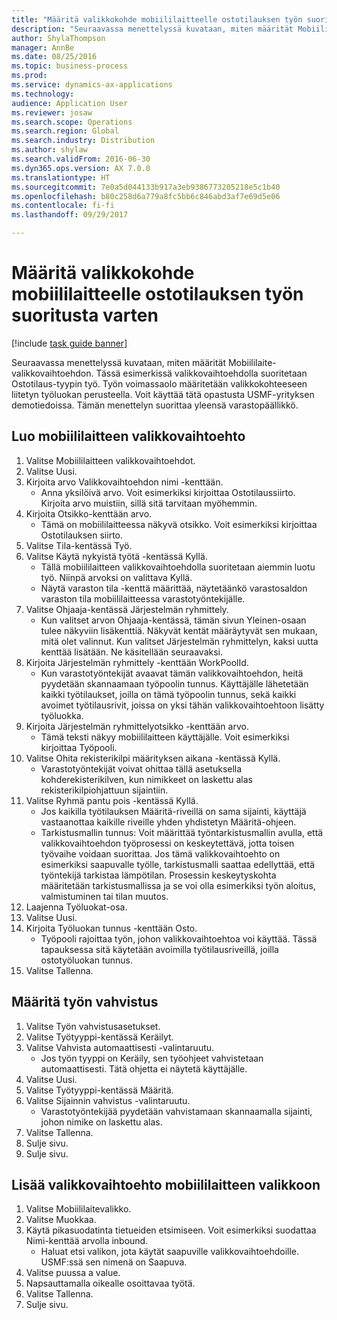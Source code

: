 ```yaml
--- 
title: "Määritä valikkokohde mobiililaitteelle ostotilauksen työn suoritusta varten"
description: "Seuraavassa menettelyssä kuvataan, miten määrität Mobiililaite-valikkovaihtoehdon."
author: ShylaThompson
manager: AnnBe
ms.date: 08/25/2016
ms.topic: business-process
ms.prod: 
ms.service: dynamics-ax-applications
ms.technology: 
audience: Application User
ms.reviewer: josaw
ms.search.scope: Operations
ms.search.region: Global
ms.search.industry: Distribution
ms.author: shylaw
ms.search.validFrom: 2016-06-30
ms.dyn365.ops.version: AX 7.0.0
ms.translationtype: HT
ms.sourcegitcommit: 7e0a5d044133b917a3eb9386773205218e5c1b40
ms.openlocfilehash: b80c258d6a779a8fc5bb6c846abd3af7e69d5e06
ms.contentlocale: fi-fi
ms.lasthandoff: 09/29/2017

---
```

# <a name="set-up-a-mobile-device-menu-item-for-completing-work-in-a-purchase-order"></a>Määritä valikkokohde mobiililaitteelle ostotilauksen työn suoritusta varten

[!include [task guide banner](../../includes/task-guide-banner.md)]

Seuraavassa menettelyssä kuvataan, miten määrität Mobiililaite-valikkovaihtoehdon. Tässä esimerkissä valikkovaihtoehdolla suoritetaan Ostotilaus-tyypin työ. Työn voimassaolo määritetään valikkokohteeseen liitetyn työluokan perusteella. Voit käyttää tätä opastusta USMF-yrityksen demotiedoissa. Tämän menettelyn suorittaa yleensä varastopäällikkö.


## <a name="create-a-mobile-device-menu-item"></a>Luo mobiililaitteen valikkovaihtoehto
1. Valitse Mobiililaitteen valikkovaihtoehdot.
2. Valitse Uusi.
3. Kirjoita arvo Valikkovaihtoehdon nimi -kenttään.
    * Anna yksilöivä arvo. Voit esimerkiksi kirjoittaa Ostotilaussiirto. Kirjoita arvo muistiin, sillä sitä tarvitaan myöhemmin.  
4. Kirjoita Otsikko-kenttään arvo.
    * Tämä on mobiililaitteessa näkyvä otsikko. Voit esimerkiksi kirjoittaa Ostotilauksen siirto.  
5. Valitse Tila-kentässä Työ.
6. Valitse Käytä nykyistä työtä -kentässä Kyllä.
    * Tällä mobiililaitteen valikkovaihtoehdolla suoritetaan aiemmin luotu työ. Niinpä arvoksi on valittava Kyllä.  
    * Näytä varaston tila -kenttä määrittää, näytetäänkö varastosaldon varaston tila mobiililaitteessa varastotyöntekijälle.  
7. Valitse Ohjaaja-kentässä Järjestelmän ryhmittely.
    * Kun valitset arvon Ohjaaja-kentässä, tämän sivun Yleinen-osaan tulee näkyviin lisäkenttiä. Näkyvät kentät määräytyvät sen mukaan, mitä olet valinnut. Kun valitset Järjestelmän ryhmittelyn, kaksi uutta kenttää lisätään. Ne käsitellään seuraavaksi.  
8. Kirjoita Järjestelmän ryhmittely -kenttään WorkPoolId.
    * Kun varastotyöntekijät avaavat tämän valikkovaihtoehdon, heitä pyydetään skannaamaan työpoolin tunnus. Käyttäjälle lähetetään kaikki työtilaukset, joilla on tämä työpoolin tunnus, sekä kaikki avoimet työtilausrivit, joissa on yksi tähän valikkovaihtoehtoon lisätty työluokka.  
9. Kirjoita Järjestelmän ryhmittelyotsikko -kenttään arvo.
    * Tämä teksti näkyy mobiililaitteen käyttäjälle. Voit esimerkiksi kirjoittaa Työpooli.  
10. Valitse Ohita rekisterikilpi määrityksen aikana -kentässä Kyllä.
    * Varastotyöntekijät voivat ohittaa tällä asetuksella kohderekisterikilven, kun nimikkeet on laskettu alas rekisterikilpiohjattuun sijaintiin.  
11. Valitse Ryhmä pantu pois -kentässä Kyllä.
    * Jos kaikilla työtilauksen Määritä-riveillä on sama sijainti, käyttäjä vastaanottaa kaikille riveille yhden yhdistetyn Määritä-ohjeen.  
    * Tarkistusmallin tunnus: Voit määrittää työntarkistusmallin avulla, että valikkovaihtoehdon työprosessi on keskeytettävä, jotta toisen työvaihe voidaan suorittaa. Jos tämä valikkovaihtoehto on esimerkiksi saapuvalle työlle, tarkistusmalli saattaa edellyttää, että työntekijä tarkistaa lämpötilan. Prosessin keskeytyskohta määritetään tarkistusmallissa ja se voi olla esimerkiksi työn aloitus, valmistuminen tai tilan muutos.  
12. Laajenna Työluokat-osa.
13. Valitse Uusi.
14. Kirjoita Työluokan tunnus -kenttään Osto.
    * Työpooli rajoittaa työn, johon valikkovaihtoehtoa voi käyttää. Tässä tapauksessa sitä käytetään avoimilla työtilausriveillä, joilla ostotyöluokan tunnus.  
15. Valitse Tallenna.

## <a name="set-up-work-confirmation"></a>Määritä työn vahvistus
1. Valitse Työn vahvistusasetukset.
2. Valitse Työtyyppi-kentässä Keräilyt.
3. Valitse Vahvista automaattisesti -valintaruutu.
    * Jos työn tyyppi on Keräily, sen työohjeet vahvistetaan automaattisesti. Tätä ohjetta ei näytetä käyttäjälle.  
4. Valitse Uusi.
5. Valitse Työtyyppi-kentässä Määritä.
6. Valitse Sijainnin vahvistus -valintaruutu.
    * Varastotyöntekijää pyydetään vahvistamaan skannaamalla sijainti, johon nimike on laskettu alas.  
7. Valitse Tallenna.
8. Sulje sivu.
9. Sulje sivu.

## <a name="add-the-menu-item-to-a-mobile-device-menu"></a>Lisää valikkovaihtoehto mobiililaitteen valikkoon
1. Valitse Mobiililaitevalikko.
2. Valitse Muokkaa.
3. Käytä pikasuodatinta tietueiden etsimiseen. Voit esimerkiksi suodattaa Nimi-kenttää arvolla inbound.
    * Haluat etsi valikon, jota käytät saapuville valikkovaihtoehdoille. USMF:ssä sen nimenä on Saapuva.  
4. Valitse puussa a value.
5. Napsauttamalla oikealle osoittavaa työtä.
6. Valitse Tallenna.
7. Sulje sivu.


